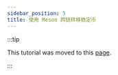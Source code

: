 ```yaml
---
sidebar_position: 5
title: 使用 Meson 跨链转移稳定币
---
```


:::tip

This tutorial was moved to this [page](../../../../docs/general/tutorials/transferring-funds/across-chains/transfer-stablecoins-across-chains-using-meson).

:::